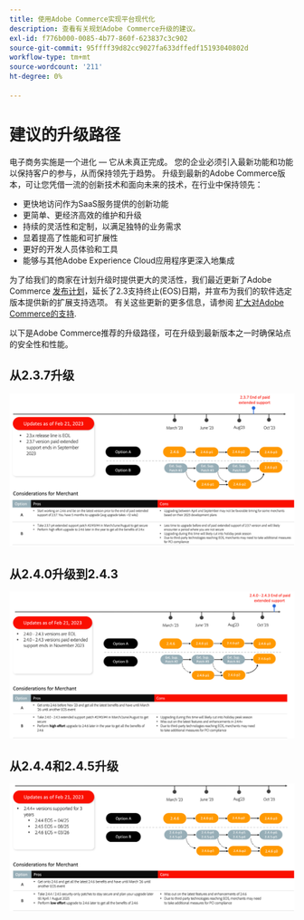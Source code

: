 ```yaml
---
title: 使用Adobe Commerce实现平台现代化
description: 查看有关规划Adobe Commerce升级的建议。
exl-id: f776b000-0085-4b77-860f-623837c3c902
source-git-commit: 95ffff39d82cc9027fa633dffedf15193040802d
workflow-type: tm+mt
source-wordcount: '211'
ht-degree: 0%

---
```


# 建议的升级路径

电子商务实施是一个进化 — 它从未真正完成。 您的企业必须引入最新功能和功能以保持客户的参与，从而保持领先于趋势。 升级到最新的Adobe Commerce版本，可让您凭借一流的创新技术和面向未来的技术，在行业中保持领先：

- 更快地访问作为SaaS服务提供的创新功能
- 更简单、更经济高效的维护和升级
- 持续的灵活性和定制，以满足独特的业务需求
- 显着提高了性能和可扩展性
- 更好的开发人员体验和工具
- 能够与其他Adobe Experience Cloud应用程序更深入地集成

为了给我们的商家在计划升级时提供更大的灵活性，我们最近更新了Adobe Commerce [发布计划](../../release/schedule.md)，延长了2.3支持终止(EOS)日期，并宣布为我们的软件选定版本提供新的扩展支持选项。 有关这些更新的更多信息，请参阅 [扩大对Adobe Commerce的支持](https://business.adobe.com/blog/the-latest/adobe-announces-expanded-support).

以下是Adobe Commerce推荐的升级路径，可在升级到最新版本之一时确保站点的安全性和性能。

## 从2.3.7升级

![从2.3.7升级路径](../../assets/upgrade-guide/2.3.7.png)

## 从2.4.0升级到2.4.3

![从2.4.0到2.4.3的升级路径](../../assets/upgrade-guide/2.4.0-2.4.3.png)

## 从2.4.4和2.4.5升级

![从2.4.4到2.4.5的升级路径](../../assets/upgrade-guide/2.4.4-and-2.4.5.png)
